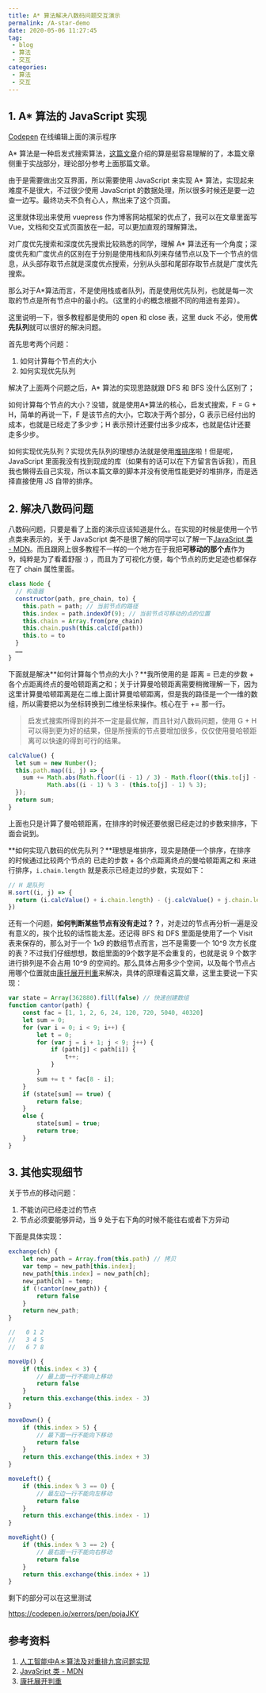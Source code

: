 ```yaml
---
title: A* 算法解决八数码问题交互演示
permalink: /A-star-demo
date: 2020-05-06 11:27:45
tag: 
 - blog
 - 算法
 - 交互
categories:
 - 算法
 - 交互
---
```


<template>
  <div class="main">
    <el-button @click="start" v-loading="loading" :disabled='needreset'>开始计算</el-button>
    <el-button @click="demoAnimate" :disabled='!needreset'>动画演示</el-button>
    <el-button @click="reset">重置</el-button><br/>
    <p>{{ count }}次检索 - {{ node ? node.chain.length : '0' }} 步</p>
    <el-input v-model='from' class='map-input'></el-input>
    <el-input v-model='to' class='map-input'></el-input>
    <el-button @click="confirm">确定</el-button>
    <div class='map'>
      <div :class="{ item: true, end: i == 9 }" v-for="i in map"> {{ i }}</div>
    </div>
  </div>
</template>

<script>
// 构建节点类
class Node {
  // 构造器
  constructor(path, pre_chain, to) {
    this.path = path;
    this.index = path.indexOf(9);
    this.chain = Array.from(pre_chain)
    this.chain.push(this.calcId(path)) // 这个在计算的时候并没有什么用途，只是方便演示
    this.to = to
  }
  // 激励函数，计算所有节点的曼哈顿距离
  calcValue() {
    let sum = new Number();
    this.path.map((i, j) => {
      sum += Math.abs(Math.floor((i - 1) / 3) - Math.floor((this.to[j] - 1) / 3)) +
        Math.abs((i - 1) % 3 - (this.to[j] - 1) % 3);
    });
    return sum;
  }
  // 用字符串来存储路径减少空间的使用（貌似用处不大）
  calcId(path) {
    let id = '';
    path.map(item => {
      id += item
    });
    return id;
  }

  exchange(ch) {
    let new_path = Array.from(this.path)
    var temp = new_path[this.index];
    new_path[this.index] = new_path[ch];
    new_path[ch] = temp;
    if (!cantor(new_path)) {
      return false
    }
    // console.log(new_path)
    return new_path;
  }

  // 接下来四个是对不可达的判定

  moveUp() {
    if (this.index < 3) {
      return false
    }
    return this.exchange(this.index - 3)
  }

  moveDown() {
    if (this.index > 5) {
      return false
    }
    return this.exchange(this.index + 3)
  }

  moveLeft() {
    if (this.index % 3 == 0) {
      return false
    }
    return this.exchange(this.index - 1)
  }

  moveRight() {
    if (this.index % 3 == 2) {
      return false
    }
    return this.exchange(this.index + 1)
  }
}

// 计算康拓展开
var state = Array(362880).fill(false)
function cantor(path) {
  const fac = [1, 1, 2, 6, 24, 120, 720, 5040, 40320]
  let sum = 0;
  for (var i = 0; i < 9; i++) {
    let t = 0;
    for (var j = i + 1; j < 9; j++) {
      if (path[j] < path[i]) {
        t++;
      }
    }
    sum += t * fac[8 - i];
  }
  if (state[sum] == true) {
    return false;
  }
  else {
    state[sum] = true;
    return true;
  }
}

export default {
  data() {
    return {
      node: '',
      loading: false,
      count: 0,
      from: '234159768',
      to: '123456789',
      map: '',
      needreset: false
    }
  },
  methods: {
    start() {
      this.loading = true
      let temp_path

      var H = [new Node(this.from.split('').map(item => eval(item)), [], this.to)]
      this.node = H.shift()
      // 对不可达点进行判定
      if (this.node.calcValue() % 2 != 0) {
        this.$alert('Can not found!')
        this.loading = false
        this.reset()
        return
      }
      this.count = 0
      while (this.node.calcValue() != 0) {
        // 分别对四个方向进行试探
        if (temp_path = this.node.moveUp()) { H.push(new Node(temp_path, this.node.chain, this.to)) }
        if (temp_path = this.node.moveDown()) { H.push(new Node(temp_path, this.node.chain, this.to)) }
        if (temp_path = this.node.moveLeft()) { H.push(new Node(temp_path, this.node.chain, this.to)) }
        if (temp_path = this.node.moveRight()) { H.push(new Node(temp_path, this.node.chain, this.to)) }
        H.sort((i, j) => {
          // 懒得实现优先队列，直接使用了排序算法，有待改进
          // return (i.calcValue() + i.chain.length) - (j.calcValue() + j.chain.length)
          return i.calcValue() - j.calcValue()
        })
        this.node = H.shift()
        this.count += 1
        if (this.count > 10000 || !this.node) {
          // 当达到一定次数之后会停止遍历
          this.$alert('Can not found!')
          this.loading = false
          this.reset()
          return
        }
      }
      this.needreset = true
      this.loading = false
    },
    demoAnimate() {
      if (!this.node) {
        this.$message('请先计算')
        return
      }
      var i = 0
      this.intervalID = setInterval(() => {
        if (i >= this.node.chain.length) {
          window.clearInterval(this.intervalID)
        } else {
          this.map = this.node.chain[i]
        }
        i++
      }, 200)
    },
    reset() {
      this.needreset = false
      this.node = ''
      this.count = 0
      window.clearInterval(this.intervalID)
      this.map = this.from.split('').map(item => eval(item))
      state = Array(362880).fill(false)
    },
    confirm() {
      // 判断格式是否正确
      if (this.from.length !== 9 || this.to.length !== 9) {
        this.$message('请检查输入')
      } else {
        this.reset()
      }
    }
  },
  mounted() {
    this.map = this.from
  }
}
</script>

<style lang="stylus" scoped>
.main
  text-align center
  margin 0 auto
  padding-top 50px

.map-input
  display inline-block
  width 110px
 
.map
  width 312px
  height 312px
  border 2px solid black
  display flex
  flex-wrap wrap
  margin 30px auto
  .item
    height 100px
    width 100px
    font-size 30px
    text-align center
    line-height 100px
    background #80fff5
    border 2px solid black
  .end
    background #80d4ff
</style>

## 1. A* 算法的 JavaScript 实现

[Codepen](https://codepen.io/xerrors/pen/pojaJKY) 在线编辑上面的演示程序

A* 算法是一种启发式搜索算法，[这篇文章](https://blog.csdn.net/hitwhylz/article/details/23089415)介绍的算是挺容易理解的了，本篇文章侧重于实战部分，理论部分参考上面那篇文章。

由于是需要做出交互界面，所以需要使用 JavaScript 来实现 A* 算法，实现起来难度不是很大，不过很少使用 JavaScript 的数据处理，所以很多时候还是要一边查一边写。最终功夫不负有心人，熬出来了这个页面。

这里就体现出来使用 vuepress 作为博客网站框架的优点了，我可以在文章里面写 Vue，文档和交互式页面放在一起，可以更加直观的理解算法。

对广度优先搜索和深度优先搜索比较熟悉的同学，理解 A* 算法还有一个角度；深度优先和广度优点的区别在于分别是使用栈和队列来存储节点以及下一个节点的信息，从头部存取节点就是深度优点搜索，分别从头部和尾部存取节点就是广度优先搜索。

那么对于A*算法而言，不是使用栈或者队列，而是使用优先队列，也就是每一次取的节点是所有节点中的最小的。（这里的小的概念根据不同的用途有差异）。

这里说明一下，很多教程都是使用的 open 和 close 表，这里 duck 不必，使用**优先队列**就可以很好的解决问题。

首先思考两个问题：

1. 如何计算每个节点的大小
2. 如何实现优先队列

解决了上面两个问题之后，A* 算法的实现思路就跟 DFS 和 BFS 没什么区别了；

如何计算每个节点的大小？没错，就是使用A*算法的核心，启发式搜索，F = G + H，简单的再说一下，F 是该节点的大小，它取决于两个部分，G 表示已经付出的成本，也就是已经走了多少步；H 表示预计还要付出多少成本，也就是估计还要走多少步。

如何实现优先队列？实现优先队列的理想办法就是使用[堆排序](https://zh.wikipedia.org/wiki/%E5%A0%86%E6%8E%92%E5%BA%8F)啦！但是呢，JavaScript 里面我没有找到现成的库（如果有的话可以在下方留言告诉我），而且我也懒得去自己实现，所以本篇文章的脚本并没有使用性能更好的堆排序，而是选择直接使用 JS 自带的排序。

## 2. 解决八数码问题

八数码问题，只要是看了上面的演示应该知道是什么。在实现的时候是使用一个节点类来表示的，关于 JavaScript 类不是很了解的同学可以了解一下[JavaSript 类 - MDN](https://developer.mozilla.org/zh-CN/docs/Web/JavaScript/Reference/Classes)。而且跟网上很多教程不一样的一个地方在于我把**可移动的那个点**作为 9，纯粹是为了看着舒服 :) ，而且为了可视化方便，每个节点的历史足迹也都保存在了 chain 属性里面。

```js
class Node {
  // 构造器
  constructor(path, pre_chain, to) {
    this.path = path; // 当前节点的路径
    this.index = path.indexOf(9); // 当前节点可移动的点的位置
    this.chain = Array.from(pre_chain)
    this.chain.push(this.calcId(path))
    this.to = to
  }
  ……
}
```

下面就是解决**如何计算每个节点的大小？**我所使用的是 距离 = 已走的步数 + 各个点距离终点的曼哈顿距离之和；关于计算曼哈顿距离需要稍微理解一下，因为这里计算曼哈顿距离是在二维上面计算曼哈顿距离，但是我的路径是一个一维的数组，所以需要把以为坐标转换到二维坐标来操作。核心在于 += 那一行。

> 启发式搜索所得到的并不一定是最优解，而且针对八数码问题，使用 G + H 可以得到更为好的结果，但是所搜索的节点要增加很多，仅仅使用曼哈顿距离可以快速的得到可行的结果。

```js
calcValue() {
  let sum = new Number();
  this.path.map((i, j) => {
    sum += Math.abs(Math.floor((i - 1) / 3) - Math.floor((this.to[j] - 1) / 3)) + 
           Math.abs((i - 1) % 3 - (this.to[j] - 1) % 3);
  });
  return sum;
}
```

上面也只是计算了曼哈顿距离，在排序的时候还要依据已经走过的步数来排序，下面会说到。

**如何实现八数码的优先队列？**理想是堆排序，现实是随便一个排序，在排序的时候通过比较两个节点的 已走的步数 + 各个点距离终点的曼哈顿距离之和 来进行排序，`i.chain.length` 就是表示已经走过的步数，实现如下：

```js
// H 是队列
H.sort((i, j) => {
  return (i.calcValue() + i.chain.length) - (j.calcValue() + j.chain.length)
})
```

还有一个问题，**如何判断某些节点有没有走过？？**，对走过的节点再分析一遍是没有意义的，挨个比较的话性能太差。还记得 BFS 和 DFS 里面是使用了一个 Visit 表来保存的，那么对于一个 1x9 的数组节点而言，岂不是需要一个 10^9 次方长度的表？不过我们仔细想想，数组里面的9个数字是不会重复的，也就是说 9 个数字进行排列是不会占用 10^9 的空间的。那么具体占用多少个空间，以及每个节点占用哪个位置就由[康托展开判重](https://blog.csdn.net/qq_40679299/article/details/81078114)来解决，具体的原理看这篇文章，这里主要说一下实现：

```js
var state = Array(362880).fill(false) // 快速创建数组
function cantor(path) {
    const fac = [1, 1, 2, 6, 24, 120, 720, 5040, 40320]
    let sum = 0;
    for (var i = 0; i < 9; i++) {
        let t = 0;
        for (var j = i + 1; j < 9; j++) {
            if (path[j] < path[i]) {
                t++;
            }
        }
        sum += t * fac[8 - i];
    }
    if (state[sum] == true) {
        return false;
    }
    else {
        state[sum] = true;
        return true;
    }
}
```

## 3. 其他实现细节

关于节点的移动问题：

1. 不能访问已经走过的节点
2. 节点必须要能够异动，当 9 处于右下角的时候不能往右或者下方异动

下面是具体实现：

```js
exchange(ch) {
    let new_path = Array.from(this.path) // 拷贝
    var temp = new_path[this.index];
    new_path[this.index] = new_path[ch];
    new_path[ch] = temp;
    if (!cantor(new_path)) {
        return false
    }
    return new_path;
}

//   0 1 2
//   3 4 5
//   6 7 8

moveUp() {
    if (this.index < 3) {
        // 最上面一行不能向上移动
        return false
    }
    return this.exchange(this.index - 3)
}

moveDown() {
    if (this.index > 5) {
        // 最下面一行不能向下移动
        return false
    }
    return this.exchange(this.index + 3)
}

moveLeft() {
    if (this.index % 3 == 0) {
        // 最左边一行不能向左移动
        return false
    }
    return this.exchange(this.index - 1)
}

moveRight() {
    if (this.index % 3 == 2) {
        // 最右面一行不能向右移动
        return false
    }
    return this.exchange(this.index + 1)
}
```

剩下的部分可以在这里测试

https://codepen.io/xerrors/pen/pojaJKY

## 参考资料

1. [人工智能中A＊算法及对重排九宫问题实现](http://d.oldg.wanfangdata.com.cn/Periodical_kjqbkfyjj200735089.aspx)
2. [JavaSript 类 - MDN](https://developer.mozilla.org/zh-CN/docs/Web/JavaScript/Reference/Classes)
3. [康托展开判重](https://blog.csdn.net/qq_40679299/article/details/81078114)